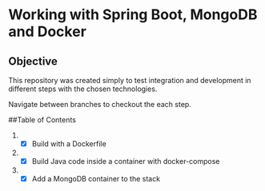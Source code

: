 # Working with Spring Boot, MongoDB and Docker

## Objective

This repository was created simply to test integration and development in different steps with the chosen technologies.

Navigate between branches to checkout the each step.

##Table of Contents

1. - [x] Build with a Dockerfile 
2. - [x] Build Java code inside a container with docker-compose
3. - [x] Add a MongoDB container to the stack